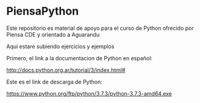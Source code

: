 # PiensaPython
Este repositorio es material de apoyo para el curso de Python ofrecido por Piensa CDE y orientado a Aguarandu

Aqui estare subiendo ejercicios y ejemplos

Primero, el link a la documentacion de Python en español:

http://docs.python.org.ar/tutorial/3/index.html#

Este es el link de descarga de Python:

https://www.python.org/ftp/python/3.7.3/python-3.7.3-amd64.exe
